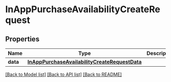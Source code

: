 # InAppPurchaseAvailabilityCreateRequest

## Properties
Name | Type | Description | Notes
------------ | ------------- | ------------- | -------------
**data** | [**InAppPurchaseAvailabilityCreateRequestData**](InAppPurchaseAvailabilityCreateRequestData.md) |  | 

[[Back to Model list]](../README.md#documentation-for-models) [[Back to API list]](../README.md#documentation-for-api-endpoints) [[Back to README]](../README.md)


